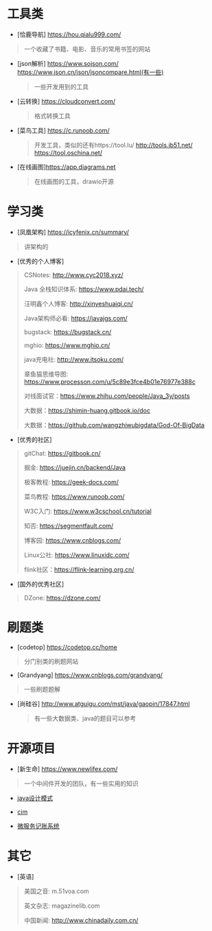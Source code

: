 # 工具类
- [恰鹿导航]  https://hou.qialu999.com/
> 一个收藏了书籍、电影、音乐的常用书签的网站

- [json解析]  https://www.sojson.com/  https://www.json.cn/json/jsoncompare.html(有一些)

  > 一些开发用到的工具

- [云转换]  https://cloudconvert.com/

  > 格式转换工具

- [菜鸟工具]  https://c.runoob.com/

  > 开发工具，类似的还有https://tool.lu/ http://tools.jb51.net/ https://tool.oschina.net/

- [在线画图]https://app.diagrams.net

  >在线画图的工具，drawio开源

# 学习类
- [凤凰架构]  https://icyfenix.cn/summary/
> 讲架构的
- [优秀的个人博客]
> CSNotes: http://www.cyc2018.xyz/
>
> Java 全栈知识体系: https://www.pdai.tech/
>
> 汪明鑫个人博客: http://xinyeshuaiqi.cn/
>
> Java架构师必看: https://javajgs.com/
>
> bugstack: https://bugstack.cn/
>
> mghio: https://www.mghio.cn/
>
> java充电社: http://www.itsoku.com/
>
> 章鱼猫思维导图: https://www.processon.com/u/5c89e3fce4b01e76977e388c
>
> 对线面试官：https://www.zhihu.com/people/Java_3y/posts
>
> 大数据：https://shimin-huang.gitbook.io/doc
>
> 大数据：https://github.com/wangzhiwubigdata/God-Of-BigData
- [优秀的社区]
> gitChat: https://gitbook.cn/
>
> 掘金: https://juejin.cn/backend/Java
>
> 极客教程: https://geek-docs.com/
>
> 菜鸟教程: https://www.runoob.com/
>
> W3C入门: https://www.w3cschool.cn/tutorial
>
> 知否: https://segmentfault.com/
>
> 博客园: https://www.cnblogs.com/
>
> Linux公社: https://www.linuxidc.com/
>
> flink社区：https://flink-learning.org.cn/

- [国外的优秀社区]
> DZone: https://dzone.com/


# 刷题类
- [codetop]  https://codetop.cc/home
> 分门别类的刷题网站
- [Grandyang]  https://www.cnblogs.com/grandyang/
> 一些刷题题解

- [尚硅谷] http://www.atguigu.com/mst/java/gaopin/17847.html

  >有一些大数据类、java的题目可以参考

# 开源项目
- [新生命]  https://www.newlifex.com/
> 一个中间件开发的团队，有一些实用的知识

- [java设计模式](https://github.com/iluwatar/java-design-patterns)

- [cim](https://github.com/crossoverJie/cim)

- [微服务记账系统](https://github.com/sqshq/piggymetrics)

# 其它
- [英语]
> 美国之音: m.51voa.com
> 
> 英文杂志: magazinelib.com
> 
> 中国新闻: http://www.chinadaily.com.cn/

